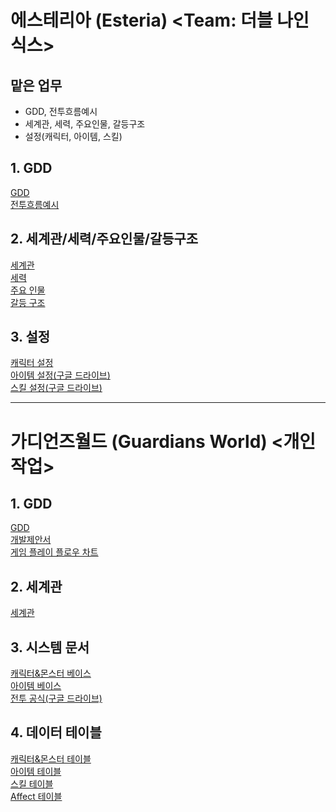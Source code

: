 # 에스테리아 (Esteria) <Team: 더블 나인 식스> 
## 맡은 업무
- GDD, 전투흐름예시
- 세계관, 세력, 주요인물, 갈등구조
- 설정(캐릭터, 아이템, 스킬)

## 1. GDD
[GDD](https://hjsgamedesignsite01.netlify.app/pages/esteria_gdd)    
[전투흐름예시](https://hjsgamedesignsite01.netlify.app/pages/esteria_%EC%A0%84%ED%88%AC%ED%9D%90%EB%A6%84%EC%98%88%EC%8B%9C.html)

## 2. 세계관/세력/주요인물/갈등구조
[세계관](https://hjsgamedesignsite01.netlify.app/pages/esteria_%EC%84%B8%EA%B3%84%EA%B4%80.html)    
[세력](https://hjsgamedesignsite01.netlify.app/pages/esteria_%EC%84%B8%EB%A0%A5.html)    
[주요 인물](https://hjsgamedesignsite01.netlify.app/pages/esteria_%EC%A3%BC%EC%9A%94%20%EC%9D%B8%EB%AC%BC.html)    
[갈등 구조](https://hjsgamedesignsite01.netlify.app/pages/esteria_%EA%B0%88%EB%93%B1%EA%B5%AC%EC%A1%B0.html)    

## 3. 설정
[캐릭터 설정](https://hjsgamedesignsite01.netlify.app/pages/esteria_%EC%BA%90%EB%A6%AD%ED%84%B0%EC%84%A4%EC%A0%95.html)    
[아이템 설정(구글 드라이브)](https://docs.google.com/spreadsheets/d/1UCkVB0eRA_p6eyGisg_725vDhRZWa_H8/edit#gid=1690256694)    
[스킬 설정(구글 드라이브)](https://docs.google.com/spreadsheets/d/1zccGRbDmW2cNXPqh3c1-VYkphN-tu02e/edit#gid=1144295169)    

---

# 가디언즈월드 (Guardians World) <개인 작업> 

## 1. GDD
[GDD](https://hjsgamedesignsite01.netlify.app/pages/%EA%B0%80%EB%94%94%EC%96%B8%EC%A6%88%EC%9B%94%EB%93%9C/gw_gdd)    
[개발제안서](https://hjsgamedesignsite01.netlify.app/pages/%EA%B0%80%EB%94%94%EC%96%B8%EC%A6%88%EC%9B%94%EB%93%9C/gw_%EA%B0%9C%EB%B0%9C%EC%A0%9C%EC%95%88%EC%84%9C)    
[게임 플레이 플로우 차트](https://hjsgamedesignsite01.netlify.app/pages/%EA%B0%80%EB%94%94%EC%96%B8%EC%A6%88%EC%9B%94%EB%93%9C/gw_%EA%B2%8C%EC%9E%84%ED%94%8C%EB%A0%88%EC%9D%B4%ED%94%8C%EB%A1%9C%EC%9A%B0%EC%B0%A8%ED%8A%B8)

## 2. 세계관
[세계관](https://hjsgamedesignsite01.netlify.app/pages/%EA%B0%80%EB%94%94%EC%96%B8%EC%A6%88%EC%9B%94%EB%93%9C/gw_%EC%84%B8%EA%B3%84%EA%B4%80)

## 3. 시스템 문서
[캐릭터&몬스터 베이스](https://hjsgamedesignsite01.netlify.app/pages/%EA%B0%80%EB%94%94%EC%96%B8%EC%A6%88%EC%9B%94%EB%93%9C/gw_%EC%BA%90%EB%A6%AD%ED%84%B0&%EB%AA%AC%EC%8A%A4%ED%84%B0%EB%B2%A0%EC%9D%B4%EC%8A%A4)    
[아이템 베이스](https://hjsgamedesignsite01.netlify.app/pages/%EA%B0%80%EB%94%94%EC%96%B8%EC%A6%88%EC%9B%94%EB%93%9C/gw_%EC%95%84%EC%9D%B4%ED%85%9C%EB%B2%A0%EC%9D%B4%EC%8A%A4)    
[전투 공식(구글 드라이브)](https://docs.google.com/spreadsheets/d/1TwnQ8wVkQP-ImI6B_ytwNXUbDvEHCPAL/edit#gid=1484563284)

## 4. 데이터 테이블
[캐릭터&몬스터 테이블](https://docs.google.com/spreadsheets/d/10XrqsiKD_zgA58kOCAyP4bXNQ8sVc673/edit#gid=1537928732)    
[아이템 테이블](https://docs.google.com/spreadsheets/d/1VB0X4JSC0-kYswbQhymo4eU0AfTWpvpw/edit#gid=1894063800)    
[스킬 테이블](https://docs.google.com/spreadsheets/d/1K9epROWrOdQwrbrcR5PGAG8ya4uSY4Vh/edit#gid=1243060019)    
[Affect 테이블](https://docs.google.com/spreadsheets/d/1RAHXEgunchL_y16Yu2oR_zThv8cR0Fwe/edit#gid=1948484788)    
